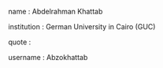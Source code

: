 name : Abdelrahman Khattab

institution : German University in Cairo (GUC)

quote :

username : Abzokhattab 